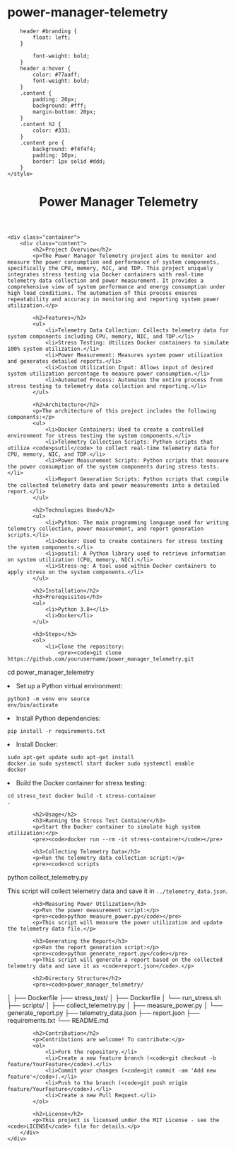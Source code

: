 # power-manager-telemetry
 <!DOCTYPE html>
<html lang="en">
<head>
    <meta charset="UTF-8">
    <meta name="viewport" content="width=device-width, initial-scale=1.0">
    <title>Power Manager Telemetry</title>
    
       
        header #branding {
            float: left;
        }
        
            font-weight: bold;
        }
        header a:hover {
            color: #77aaff;
            font-weight: bold;
        }
        .content {
            padding: 20px;
            background: #fff;
            margin-bottom: 20px;
        }
        .content h2 {
            color: #333;
        }
        .content pre {
            background: #f4f4f4;
            padding: 10px;
            border: 1px solid #ddd;
        }
    </style>
</head>
<body>
    <header>
        <div class="container">
            <div id="branding">
                <h1>Power Manager Telemetry</h1>
            </div>
        </div>
    </header>

    <div class="container">
        <div class="content">
            <h2>Project Overview</h2>
            <p>The Power Manager Telemetry project aims to monitor and measure the power consumption and performance of system components, specifically the CPU, memory, NIC, and TDP. This project uniquely integrates stress testing via Docker containers with real-time telemetry data collection and power measurement. It provides a comprehensive view of system performance and energy consumption under high load conditions. The automation of this process ensures repeatability and accuracy in monitoring and reporting system power utilization.</p>

            <h2>Features</h2>
            <ul>
                <li>Telemetry Data Collection: Collects telemetry data for system components including CPU, memory, NIC, and TDP.</li>
                <li>Stress Testing: Utilizes Docker containers to simulate 100% system utilization.</li>
                <li>Power Measurement: Measures system power utilization and generates detailed reports.</li>
                <li>Custom Utilization Input: Allows input of desired system utilization percentage to measure power consumption.</li>
                <li>Automated Process: Automates the entire process from stress testing to telemetry data collection and reporting.</li>
            </ul>

            <h2>Architecture</h2>
            <p>The architecture of this project includes the following components:</p>
            <ul>
                <li>Docker Containers: Used to create a controlled environment for stress testing the system components.</li>
                <li>Telemetry Collection Scripts: Python scripts that utilize <code>psutil</code> to collect real-time telemetry data for CPU, memory, NIC, and TDP.</li>
                <li>Power Measurement Scripts: Python scripts that measure the power consumption of the system components during stress tests.</li>
                <li>Report Generation Scripts: Python scripts that compile the collected telemetry data and power measurements into a detailed report.</li>
            </ul>

            <h2>Technologies Used</h2>
            <ul>
                <li>Python: The main programming language used for writing telemetry collection, power measurement, and report generation scripts.</li>
                <li>Docker: Used to create containers for stress testing the system components.</li>
                <li>psutil: A Python library used to retrieve information on system utilization (CPU, memory, NIC).</li>
                <li>Stress-ng: A tool used within Docker containers to apply stress on the system components.</li>
            </ul>

            <h2>Installation</h2>
            <h3>Prerequisites</h3>
            <ul>
                <li>Python 3.8+</li>
                <li>Docker</li>
            </ul>

            <h3>Steps</h3>
            <ol>
                <li>Clone the repository:
                    <pre><code>git clone https://github.com/yourusername/power_manager_telemetry.git
cd power_manager_telemetry</code></pre>
                </li>
                <li>Set up a Python virtual environment:
                    <pre><code>python3 -m venv env
source env/bin/activate</code></pre>
                </li>
                <li>Install Python dependencies:
                    <pre><code>pip install -r requirements.txt</code></pre>
                </li>
                <li>Install Docker:
                    <pre><code>sudo apt-get update
sudo apt-get install docker.io
sudo systemctl start docker
sudo systemctl enable docker</code></pre>
                </li>
                <li>Build the Docker container for stress testing:
                    <pre><code>cd stress_test
docker build -t stress-container .</code></pre>
                </li>
            </ol>

            <h2>Usage</h2>
            <h3>Running the Stress Test Container</h3>
            <p>Start the Docker container to simulate high system utilization:</p>
            <pre><code>docker run --rm -it stress-container</code></pre>

            <h3>Collecting Telemetry Data</h3>
            <p>Run the telemetry data collection script:</p>
            <pre><code>cd scripts
python collect_telemetry.py</code></pre>
            <p>This script will collect telemetry data and save it in <code>../telemetry_data.json</code>.</p>

            <h3>Measuring Power Utilization</h3>
            <p>Run the power measurement script:</p>
            <pre><code>python measure_power.py</code></pre>
            <p>This script will measure the power utilization and update the telemetry data file.</p>

            <h3>Generating the Report</h3>
            <p>Run the report generation script:</p>
            <pre><code>python generate_report.py</code></pre>
            <p>This script will generate a report based on the collected telemetry data and save it as <code>report.json</code>.</p>

            <h2>Directory Structure</h2>
            <pre><code>power_manager_telemetry/
│
├── Dockerfile
├── stress_test/
│   ├── Dockerfile
│   └── run_stress.sh
├── scripts/
│   ├── collect_telemetry.py
│   ├── measure_power.py
│   └── generate_report.py
├── telemetry_data.json
├── report.json
├── requirements.txt
└── README.md</code></pre>

            <h2>Contribution</h2>
            <p>Contributions are welcome! To contribute:</p>
            <ol>
                <li>Fork the repository.</li>
                <li>Create a new feature branch (<code>git checkout -b feature/YourFeature</code>).</li>
                <li>Commit your changes (<code>git commit -am 'Add new feature'</code>).</li>
                <li>Push to the branch (<code>git push origin feature/YourFeature</code>).</li>
                <li>Create a new Pull Request.</li>
            </ol>

            <h2>License</h2>
            <p>This project is licensed under the MIT License - see the <code>LICENSE</code> file for details.</p>
        </div>
    </div>
</body>
</html>

